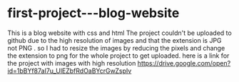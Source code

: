 # first-project---blog-website
This is a blog website with css and html 
The project couldn't be uploaded to github due to the high resolution of images and that the extension is JPG not PNG .
so I had to resize the images by reducing the pixels and change the extension to png for the whole project to get uploaded. 
here is a link for the project with images with high resolution https://drive.google.com/open?id=1bBYf87aI7u_UlEZbfRdOaBYcrGwZspIv 
